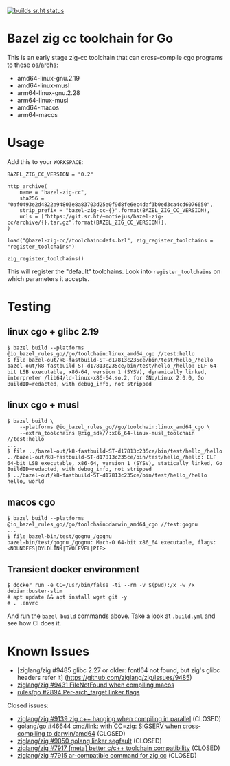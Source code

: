 [![builds.sr.ht status](https://builds.sr.ht/~motiejus/bazel-zig-cc.svg)](https://builds.sr.ht/~motiejus/bazel-zig-cc)

# Bazel zig cc toolchain for Go

This is an early stage zig-cc toolchain that can cross-compile cgo programs to these os/archs:

- amd64-linux-gnu.2.19
- amd64-linux-musl
- arm64-linux-gnu.2.28
- arm64-linux-musl
- amd64-macos
- arm64-macos

# Usage

Add this to your `WORKSPACE`:

```
BAZEL_ZIG_CC_VERSION = "0.2"

http_archive(
    name = "bazel-zig-cc",
    sha256 = "0af0493e2d4822a94803e8a83703d25e0f9d8fe6ec4daf3b0ed3ca4cd6076650",
    strip_prefix = "bazel-zig-cc-{}".format(BAZEL_ZIG_CC_VERSION),
    urls = ["https://git.sr.ht/~motiejus/bazel-zig-cc/archive/{}.tar.gz".format(BAZEL_ZIG_CC_VERSION)],
)

load("@bazel-zig-cc//toolchain:defs.bzl", zig_register_toolchains = "register_toolchains")

zig_register_toolchains()
```

This will register the "default" toolchains. Look into `register_toolchains` on
which parameters it accepts.

# Testing

## linux cgo + glibc 2.19

```
$ bazel build --platforms @io_bazel_rules_go//go/toolchain:linux_amd64_cgo //test:hello
$ file bazel-out/k8-fastbuild-ST-d17813c235ce/bin/test/hello_/hello
bazel-out/k8-fastbuild-ST-d17813c235ce/bin/test/hello_/hello: ELF 64-bit LSB executable, x86-64, version 1 (SYSV), dynamically linked, interpreter /lib64/ld-linux-x86-64.so.2, for GNU/Linux 2.0.0, Go BuildID=redacted, with debug_info, not stripped
```

## linux cgo + musl

```
$ bazel build \
    --platforms @io_bazel_rules_go//go/toolchain:linux_amd64_cgo \
    --extra_toolchains @zig_sdk//:x86_64-linux-musl_toolchain //test:hello
...
$ file ../bazel-out/k8-fastbuild-ST-d17813c235ce/bin/test/hello_/hello
../bazel-out/k8-fastbuild-ST-d17813c235ce/bin/test/hello_/hello: ELF 64-bit LSB executable, x86-64, version 1 (SYSV), statically linked, Go BuildID=redacted, with debug_info, not stripped
$ ../bazel-out/k8-fastbuild-ST-d17813c235ce/bin/test/hello_/hello
hello, world
```

## macos cgo

```
$ bazel build --platforms @io_bazel_rules_go//go/toolchain:darwin_amd64_cgo //test:gognu
...
$ file bazel-bin/test/gognu_/gognu
bazel-bin/test/gognu_/gognu: Mach-O 64-bit x86_64 executable, flags:<NOUNDEFS|DYLDLINK|TWOLEVEL|PIE>
```

## Transient docker environment

```
$ docker run -e CC=/usr/bin/false -ti --rm -v $(pwd):/x -w /x debian:buster-slim
# apt update && apt install wget git -y
# . .envrc
```

And run the `bazel build` commands above. Take a look at `.build.yml` and see
how CI does it.

# Known Issues

- [ziglang/zig #9485 glibc 2.27 or older: fcntl64 not found, but zig's glibc headers refer it] (https://github.com/ziglang/zig/issues/9485)
- [ziglang/zig #9431 FileNotFound when compiling macos](https://github.com/ziglang/zig/issues/9431)
- [rules/go #2894 Per-arch_target linker flags](https://github.com/bazelbuild/rules_go/issues/2894)

Closed issues:

- [ziglang/zig #9139 zig c++ hanging when compiling in parallel](https://github.com/ziglang/zig/issues/9139) (CLOSED)
- [golang/go #46644 cmd/link: with CC=zig: SIGSERV when cross-compiling to darwin/amd64](https://github.com/golang/go/issues/46644) (CLOSED)
- [ziglang/zig #9050 golang linker segfault](https://github.com/ziglang/zig/issues/9050) (CLOSED)
- [ziglang/zig #7917 [meta] better c/c++ toolchain compatibility](https://github.com/ziglang/zig/issues/7917) (CLOSED)
- [ziglang/zig #7915 ar-compatible command for zig cc](https://github.com/ziglang/zig/issues/7915) (CLOSED)
